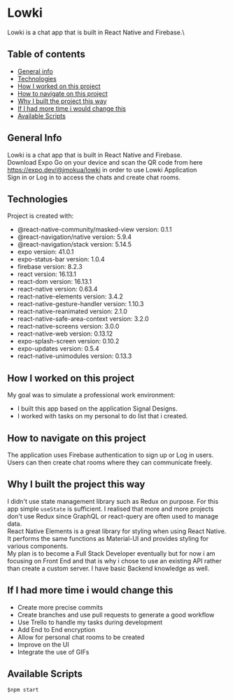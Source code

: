 # Lowki

Lowki is a chat app that is built in React Native and Firebase.\


## Table of contents
* [General info](#general-info)
* [Technologies](#technologies)
* [How I worked on this project](#how-i-worked-on-this-project)
* [How to navigate on this project](#how-to-navigate-on-this-project)
* [Why I built the project this way](#why-i-built-the-project-this-way)
* [If I had more time i would change this](#if-i-had-more-time-i-would-change-this)
* [Available Scripts](#available-scripts)
## General Info
Lowki is a chat app that is built in React Native and Firebase.\
Download Expo Go on your device and scan the QR code from here https://expo.dev/@jmokua/lowki in order to use Lowki Application\
Sign in or Log in to access the chats and create chat rooms.
## Technologies
Project is created with:
- @react-native-community/masked-view version: 0.1.1
- @react-navigation/native version: 5.9.4
- @react-navigation/stack version: 5.14.5
- expo version: 41.0.1
- expo-status-bar version: 1.0.4
- firebase version: 8.2.3
- react version: 16.13.1
- react-dom version: 16.13.1
- react-native version: 0.63.4
- react-native-elements version: 3.4.2
- react-native-gesture-handler version: 1.10.3
- react-native-reanimated version: 2.1.0
- react-native-safe-area-context version: 3.2.0
- react-native-screens version: 3.0.0
- react-native-web version: 0.13.12
- expo-splash-screen version: 0.10.2
- expo-updates version: 0.5.4
- react-native-unimodules version: 0.13.3

## How I worked on this project
My goal was to simulate a professional work environment:
- I built this app based on the application Signal Designs.
- I worked with tasks on my personal to do list that i created.
## How to navigate on this project
The application uses Firebase authentication to sign up or Log in users.\
Users can then create chat rooms where they can communicate freely.
## Why I built the project this way
I didn't use state management library such as Redux on purpose. For this app simple ```useState``` is sufficient. I realised that more and more projects don't use Redux since GraphQL or react-query are often used to manage data.\
React Native Elements is a great library for styling when using React Native. It performs the same functions as Material-UI and provides styling for various components.\
My plan is to become a Full Stack Developer eventually but for now i am focusing on Front End and that is why i chose to use an existing API rather than create a custom server. I have basic Backend knowledge as well.
## If I had more time i would change this
- Create more precise commits
- Create branches and use pull requests to generate a good workflow
- Use Trello to handle my tasks during development
- Add End to End encryption
- Allow for personal chat rooms to be created
- Improve on the UI
- Integrate the use of GIFs
## Available Scripts
```
$npm start
```
